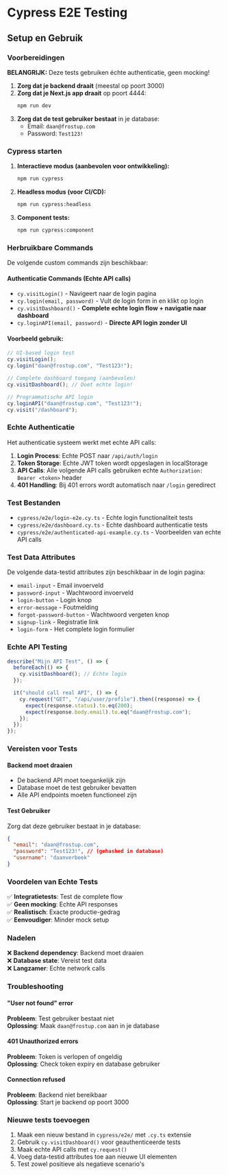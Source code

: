 # Cypress E2E Testing

## Setup en Gebruik

### Voorbereidingen

**BELANGRIJK:** Deze tests gebruiken échte authenticatie, geen mocking!

1. **Zorg dat je backend draait** (meestal op poort 3000)
2. **Zorg dat je Next.js app draait** op poort 4444:
   ```bash
   npm run dev
   ```
3. **Zorg dat de test gebruiker bestaat** in je database:
   - Email: `daan@frostup.com`
   - Password: `Test123!`

### Cypress starten

1. **Interactieve modus (aanbevolen voor ontwikkeling):**

   ```bash
   npm run cypress
   ```

2. **Headless modus (voor CI/CD):**

   ```bash
   npm run cypress:headless
   ```

3. **Component tests:**
   ```bash
   npm run cypress:component
   ```

### Herbruikbare Commands

De volgende custom commands zijn beschikbaar:

#### Authenticatie Commands (Echte API calls)

- `cy.visitLogin()` - Navigeert naar de login pagina
- `cy.login(email, password)` - Vult de login form in en klikt op login
- `cy.visitDashboard()` - **Complete echte login flow + navigatie naar dashboard**
- `cy.loginAPI(email, password)` - **Directe API login zonder UI**

#### Voorbeeld gebruik:

```typescript
// UI-based login test
cy.visitLogin();
cy.login("daan@frostup.com", "Test123!");

// Complete dashboard toegang (aanbevolen)
cy.visitDashboard(); // Doet echte login!

// Programmatische API login
cy.loginAPI("daan@frostup.com", "Test123!");
cy.visit("/dashboard");
```

### Echte Authenticatie

Het authenticatie systeem werkt met echte API calls:

1. **Login Process**: Echte POST naar `/api/auth/login`
2. **Token Storage**: Echte JWT token wordt opgeslagen in localStorage
3. **API Calls**: Alle volgende API calls gebruiken echte `Authorization: Bearer <token>` header
4. **401 Handling**: Bij 401 errors wordt automatisch naar `/login` geredirect

### Test Bestanden

- `cypress/e2e/login-e2e.cy.ts` - Echte login functionaliteit tests
- `cypress/e2e/dashboard.cy.ts` - Echte dashboard authenticatie tests
- `cypress/e2e/authenticated-api-example.cy.ts` - Voorbeelden van echte API calls

### Test Data Attributes

De volgende data-testid attributes zijn beschikbaar in de login pagina:

- `email-input` - Email invoerveld
- `password-input` - Wachtwoord invoerveld
- `login-button` - Login knop
- `error-message` - Foutmelding
- `forgot-password-button` - Wachtwoord vergeten knop
- `signup-link` - Registratie link
- `login-form` - Het complete login formulier

### Echte API Testing

```typescript
describe("Mijn API Test", () => {
  beforeEach(() => {
    cy.visitDashboard(); // Echte login
  });

  it("should call real API", () => {
    cy.request("GET", "/api/user/profile").then((response) => {
      expect(response.status).to.eq(200);
      expect(response.body.email).to.eq("daan@frostup.com");
    });
  });
});
```

### Vereisten voor Tests

#### Backend moet draaien

- De backend API moet toegankelijk zijn
- Database moet de test gebruiker bevatten
- Alle API endpoints moeten functioneel zijn

#### Test Gebruiker

Zorg dat deze gebruiker bestaat in je database:

```json
{
  "email": "daan@frostup.com",
  "password": "Test123!", // (gehashed in database)
  "username": "daanverbeek"
}
```

### Voordelen van Echte Tests

✅ **Integratietests**: Test de complete flow  
✅ **Geen mocking**: Echte API responses  
✅ **Realistisch**: Exacte productie-gedrag  
✅ **Eenvoudiger**: Minder mock setup

### Nadelen

❌ **Backend dependency**: Backend moet draaien  
❌ **Database state**: Vereist test data  
❌ **Langzamer**: Echte network calls

### Troubleshooting

#### "User not found" error

**Probleem**: Test gebruiker bestaat niet  
**Oplossing**: Maak `daan@frostup.com` aan in je database

#### 401 Unauthorized errors

**Probleem**: Token is verlopen of ongeldig  
**Oplossing**: Check token expiry en database gebruiker

#### Connection refused

**Probleem**: Backend niet bereikbaar  
**Oplossing**: Start je backend op poort 3000

### Nieuwe tests toevoegen

1. Maak een nieuw bestand in `cypress/e2e/` met `.cy.ts` extensie
2. Gebruik `cy.visitDashboard()` voor geauthenticeerde tests
3. Maak echte API calls met `cy.request()`
4. Voeg data-testid attributes toe aan nieuwe UI elementen
5. Test zowel positieve als negatieve scenario's
